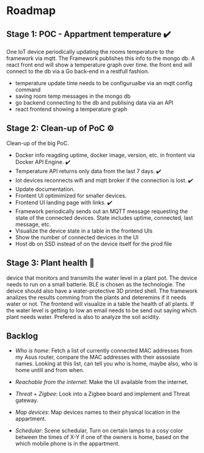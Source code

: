 # Roadmap

## Stage 1: POC - Appartment temperature :heavy_check_mark:

One IoT device periodically updating the rooms temperature to the framework via mqtt. The Framework publishes this info to the mongo db. A react front end will show a temperature graph over time. the front end will connect to the db via a Go back-end in a restfull fashion.

- temperature update time needs to be configurualbe via an mqtt config command
- saving room temp messages in the mongo db
- go backend connecting to the db and publising data via an API
- react frontend showing a temperature graph

## Stage 2: Clean-up of PoC :gear:

Clean-up of the big PoC.

- Docker info reagding uptime, docker image, version, etc. in frontent via Docker API Engine. :heavy_check_mark:
- Temperature API returns only data from the last 7 days. :heavy_check_mark:
- Iot devices reconnects wifi and mqtt broker if the connection is lost. :heavy_check_mark:
- Update documentation.
- Frontent UI optimimized for smaller devices.
- Frontend UI landing page with links. :heavy_check_mark:
- Framework periodically sends out an MQTT message requesting the state of the connected devices. State includes uptime, connected, last message, etc.
- Visualize the device state in a table in the frontend UIs
- Show the number of connected devices in the UI
- Host db on SSD instead of on the device itself for the prod file

## Stage 3: Plant health :dart:

device that monitors and transmits the water level in a plant pot. The device needs to run on a small batterie. BLE is chosen as the technologie. The deivce should also have a water-protective 3D printed shell. The framework analizes the results comming from the plants and deteremins if it needs water or not. The frontend will visualize in a table the health of all plants. If the water level is getting to low an email needs to be send out saying which plant needs water.
Prefered is also to analyze the soil acidity.

## Backlog

- *Who is home*: Fetch a list of currently connected MAC addresses from my Asus router, compare the MAC addresses with their assosiate names. Looking at this list, can tell you who is home, maybe also, who is home untill and from when.

- *Reachable from the internet*: Make the UI available from the internet.

- *Threat + Zigbee*: Look into a Zigbee board and implement and Threat gateway.

- *Map devices*: Map devices names to their physical location in the appartment.

- *Schedular*: Scene schedular, Turn on certain lamps to a cosy color between the times of X-Y if one of the owners is home, based on the which mobile phone is in the appartment. 
